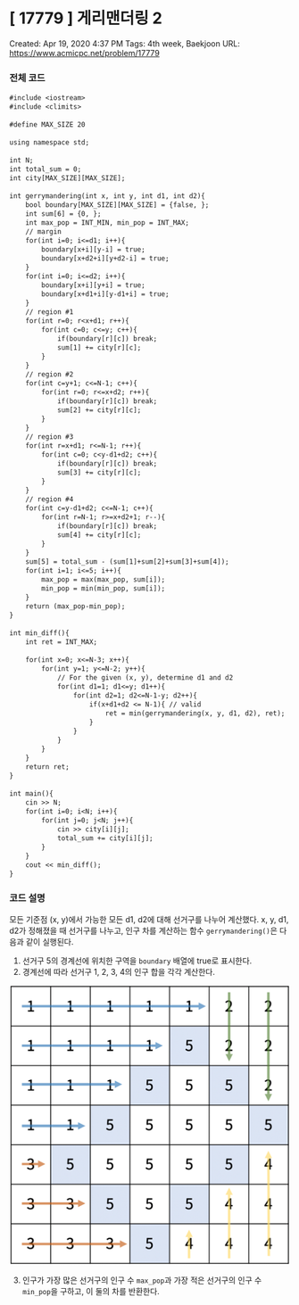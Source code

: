 # [ 17779 ] 게리맨더링 2

Created: Apr 19, 2020 4:37 PM
Tags: 4th week, Baekjoon
URL: https://www.acmicpc.net/problem/17779

### 전체 코드

    #include <iostream>
    #include <climits>
    
    #define MAX_SIZE 20
    
    using namespace std;
    
    int N;
    int total_sum = 0;
    int city[MAX_SIZE][MAX_SIZE];
    
    int gerrymandering(int x, int y, int d1, int d2){
    	bool boundary[MAX_SIZE][MAX_SIZE] = {false, };
    	int sum[6] = {0, };
    	int max_pop = INT_MIN, min_pop = INT_MAX;
    	// margin
    	for(int i=0; i<=d1; i++){
    		boundary[x+i][y-i] = true;
    		boundary[x+d2+i][y+d2-i] = true;
    	}
    	for(int i=0; i<=d2; i++){
    		boundary[x+i][y+i] = true;
    		boundary[x+d1+i][y-d1+i] = true;
    	}
    	// region #1
    	for(int r=0; r<x+d1; r++){
    		for(int c=0; c<=y; c++){
    			if(boundary[r][c]) break;
    			sum[1] += city[r][c];
    		}
    	}
    	// region #2
    	for(int c=y+1; c<=N-1; c++){
    		for(int r=0; r<=x+d2; r++){
    			if(boundary[r][c]) break;
    			sum[2] += city[r][c];
    		}
    	}
    	// region #3
    	for(int r=x+d1; r<=N-1; r++){
    		for(int c=0; c<y-d1+d2; c++){
    			if(boundary[r][c]) break;
    			sum[3] += city[r][c];
    		}
    	}
    	// region #4
    	for(int c=y-d1+d2; c<=N-1; c++){
    		for(int r=N-1; r>=x+d2+1; r--){
    			if(boundary[r][c]) break;
    			sum[4] += city[r][c];
    		}
    	}
    	sum[5] = total_sum - (sum[1]+sum[2]+sum[3]+sum[4]);
    	for(int i=1; i<=5; i++){
    		max_pop = max(max_pop, sum[i]);
    		min_pop = min(min_pop, sum[i]);
    	}
    	return (max_pop-min_pop);
    }
    
    int min_diff(){
    	int ret = INT_MAX;
    
    	for(int x=0; x<=N-3; x++){
    		for(int y=1; y<=N-2; y++){
    			// For the given (x, y), determine d1 and d2
    			for(int d1=1; d1<=y; d1++){
    				for(int d2=1; d2<=N-1-y; d2++){
    					if(x+d1+d2 <= N-1){ // valid
    						ret = min(gerrymandering(x, y, d1, d2), ret);
    					}
    				}
    			}
    		}
    	}
    	return ret;
    }
    
    int main(){
    	cin >> N;
    	for(int i=0; i<N; i++){
    		for(int j=0; j<N; j++){
    			cin >> city[i][j];
    			total_sum += city[i][j];
    		}
    	}
    	cout << min_diff();
    }

### 코드 설명

모든 기준점 (x, y)에서 가능한 모든 d1, d2에 대해 선거구를 나누어 계산했다. x, y, d1, d2가 정해졌을 때 선거구를 나누고, 인구 차를 계산하는 함수 `gerrymandering()`은 다음과 같이 실행된다.

1. 선거구 5의 경계선에 위치한 구역을 `boundary` 배열에 true로 표시한다.
2. 경계선에 따라 선거구 1, 2, 3, 4의 인구 합을 각각 계산한다.

![img/17779.png](img/17779.png)

3. 인구가 가장 많은 선거구의 인구 수 `max_pop`과 가장 적은 선거구의 인구 수 `min_pop`을 구하고, 이 둘의 차를 반환한다.